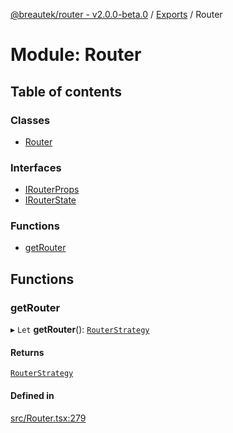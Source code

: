 [@breautek/router - v2.0.0-beta.0](../README.md) / [Exports](../modules.md) / Router

# Module: Router

## Table of contents

### Classes

- [Router](../classes/Router.Router-1.md)

### Interfaces

- [IRouterProps](../interfaces/Router.IRouterProps.md)
- [IRouterState](../interfaces/Router.IRouterState.md)

### Functions

- [getRouter](Router.md#getrouter)

## Functions

### getRouter

▸ `Let` **getRouter**(): [`RouterStrategy`](../classes/RouterStrategy.RouterStrategy-1.md)

#### Returns

[`RouterStrategy`](../classes/RouterStrategy.RouterStrategy-1.md)

#### Defined in

[src/Router.tsx:279](https://github.com/breautek/router/blob/09c6533/src/Router.tsx#L279)
